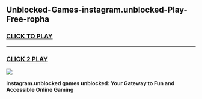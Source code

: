 
## Unblocked-Games-instagram.unblocked-Play-Free-ropha
<h3>
<a href="https://premium76.site?title=instagram.unblocked&ref=12A">CLICK TO PLAY</a></h3>
<hr>

<h3>
<a href="https://premium76.site?title=instagram.unblocked&ref=12A">CLICK 2 PLAY</a>
  
</h3>

<a href="https://premium76.site?title=instagram.unblocked&ref=12A"><img src="https://clearcache.store/games.png"></a>


**instagram.unblocked games unblocked: Your Gateway to Fun and Accessible Online Gaming**
